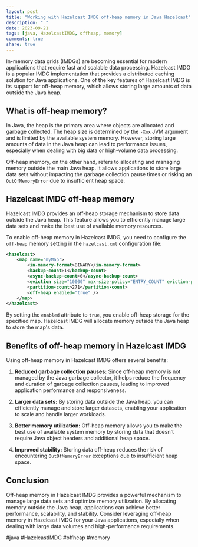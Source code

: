 ```yaml
---
layout: post
title: "Working with Hazelcast IMDG off-heap memory in Java Hazelcast"
description: " "
date: 2023-09-21
tags: [java, HazelcastIMDG, offheap, memory]
comments: true
share: true
---
```


In-memory data grids (IMDGs) are becoming essential for modern applications that require fast and scalable data processing. Hazelcast IMDG is a popular IMDG implementation that provides a distributed caching solution for Java applications. One of the key features of Hazelcast IMDG is its support for off-heap memory, which allows storing large amounts of data outside the Java heap.

## What is off-heap memory?

In Java, the heap is the primary area where objects are allocated and garbage collected. The heap size is determined by the `-Xmx` JVM argument and is limited by the available system memory. However, storing large amounts of data in the Java heap can lead to performance issues, especially when dealing with big data or high-volume data processing.

Off-heap memory, on the other hand, refers to allocating and managing memory outside the main Java heap. It allows applications to store large data sets without impacting the garbage collection pause times or risking an `OutOfMemoryError` due to insufficient heap space.

## Hazelcast IMDG off-heap memory

Hazelcast IMDG provides an off-heap storage mechanism to store data outside the Java heap. This feature allows you to efficiently manage large data sets and make the best use of available memory resources.

To enable off-heap memory in Hazelcast IMDG, you need to configure the `off-heap` memory setting in the `hazelcast.xml` configuration file:

```xml
<hazelcast>
    <map name="myMap">
        <in-memory-format>BINARY</in-memory-format>
        <backup-count>1</backup-count>
        <async-backup-count>0</async-backup-count>
        <eviction size="10000" max-size-policy="ENTRY_COUNT" eviction-policy="LRU" />
        <partition-count>271</partition-count>
        <off-heap enabled="true" />
    </map>
</hazelcast>
```

By setting the `enabled` attribute to `true`, you enable off-heap storage for the specified map. Hazelcast IMDG will allocate memory outside the Java heap to store the map's data.

## Benefits of off-heap memory in Hazelcast IMDG

Using off-heap memory in Hazelcast IMDG offers several benefits:

1. **Reduced garbage collection pauses:** Since off-heap memory is not managed by the Java garbage collector, it helps reduce the frequency and duration of garbage collection pauses, leading to improved application performance and responsiveness.

2. **Larger data sets:** By storing data outside the Java heap, you can efficiently manage and store larger datasets, enabling your application to scale and handle larger workloads.

3. **Better memory utilization:** Off-heap memory allows you to make the best use of available system memory by storing data that doesn't require Java object headers and additional heap space.

4. **Improved stability:** Storing data off-heap reduces the risk of encountering `OutOfMemoryError` exceptions due to insufficient heap space.

## Conclusion

Off-heap memory in Hazelcast IMDG provides a powerful mechanism to manage large data sets and optimize memory utilization. By allocating memory outside the Java heap, applications can achieve better performance, scalability, and stability. Consider leveraging off-heap memory in Hazelcast IMDG for your Java applications, especially when dealing with large data volumes and high-performance requirements.

#java #HazelcastIMDG #offheap #memory